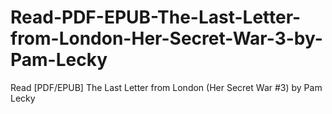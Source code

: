 # Read-PDF-EPUB-The-Last-Letter-from-London-Her-Secret-War-3-by-Pam-Lecky
Read [PDF/EPUB] The Last Letter from London (Her Secret War #3) by Pam Lecky
